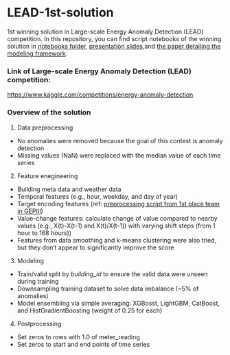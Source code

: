 # LEAD-1st-solution
1st winning solution in Large-scale Energy Anomaly Detection (LEAD) competition.
In this repository, you can find script notebooks of the winning solution in [notebooks folder](notebooks/), [presentation slides](Trimming%20outliers%20using%20trees%20(slides).pdf),and [the paper detailing the modeling framework](Trimming%20outliers%20using%20trees%20(paper).pdf).

### Link of Large-scale Energy Anomaly Detection (LEAD) competition:
https://www.kaggle.com/competitions/energy-anomaly-detection

### Overview of the solution
1. Data preprocessing
- No anomalies were removed because the goal of this contest is anomaly detection
- Missing values (NaN) were replaced with the median value of each time series

2. Feature enegineering
- Building meta data and weather data
- Temporal features (e.g., hour, weekday, and day of year)
- Target encoding features (ref: [preprocessing script from 1st place team in GEPIII](https://github.com/buds-lab/ashrae-great-energy-predictor-3-solution-analysis/))
- Value-change features: calculate change of value compared to nearby values (e.g., X(t)-X(t-1) and X(t)/X(t-1)) with varying shift steps (from 1 hour to 168 hours))
- Features from data smoothing and k-means clustering were also tried, but they don’t appear to significantly improve the score

3. Modeling
- Train/valid split by *building_id* to ensure the valid data were unseen during training
- Downsampling training dataset to solve data imbalance (~5% of anomalies) 
- Model ensembling via simple averaging: XGBosst, LightGBM, CatBoost, and HistGradientBoosting (weight of 0.25 for each)

4. Postprocessing
- Set zeros to rows with 1.0 of meter_reading
- Set zeros to start and end points of time series

